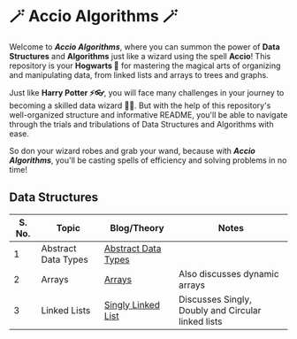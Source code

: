 # 🪄 Accio Algorithms 🪄

Welcome to ***Accio Algorithms***, where you can summon the power of **Data Structures** and **Algorithms** just like a
wizard using the spell **Accio**! This repository is your **Hogwarts 🏰** for mastering the magical arts of organizing
and manipulating data, from linked lists and arrays to trees and graphs.

Just like **Harry Potter ⚡👓**, you will face many challenges in your journey to becoming a skilled data wizard 🧙‍♂️. But
with the help of this repository's well-organized structure and informative README, you'll be able to navigate through
the trials and tribulations of Data Structures and Algorithms with ease.

So don your wizard robes and grab your wand, because with ***Accio Algorithms***, you'll be casting spells of efficiency
and solving problems in no time!

## Data Structures

| S. No. | Topic               | Blog/Theory                                                          | Notes                                              |
|--------|---------------------|----------------------------------------------------------------------|----------------------------------------------------|
| 1      | Abstract Data Types | [Abstract Data Types](https://redquark.org/dsa/abstract-data-types/) |                                                    |
| 2      | Arrays              | [Arrays](https://redquark.org/dsa/arrays)                            | Also discusses dynamic arrays                      |
| 3      | Linked Lists        | [Singly Linked List](https://redquark.org/dsa/linked-lists)          | Discusses Singly, Doubly and Circular linked lists |


